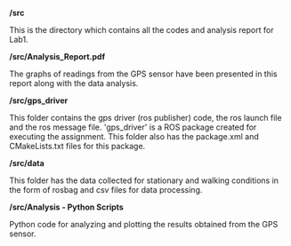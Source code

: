 **/src**

This is the directory which contains all the codes and analysis report for Lab1. 



**/src/Analysis_Report.pdf**

The graphs of readings from the GPS sensor have been presented in this report along with the data analysis. 



**/src/gps_driver**

This folder contains the gps driver (ros publisher) code, the ros launch file and the ros message file. 'gps_driver' is a ROS package created for executing the assignment. This folder also has the package.xml and CMakeLists.txt files for this package. 



**/src/data**

This folder has the data collected for stationary and walking conditions in the form of rosbag and csv files for data processing. 



**/src/Analysis - Python Scripts**

Python code for analyzing and plotting the results obtained from the GPS sensor. 

